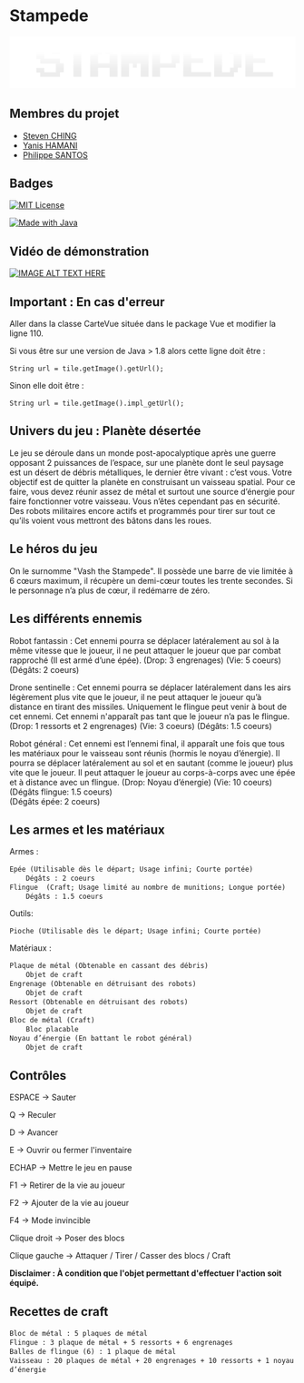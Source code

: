 
# Stampede


![Logo](https://raw.githubusercontent.com/DUT-Info-Montreuil/Stampede/dev/src/application/ressources/menu/logoStampede.png)
## Membres du projet

- [Steven CHING](https://www.github.com/stvenchg)
- [Yanis HAMANI](https://www.github.com/YanisTTC)
- [Philippe SANTOS](https://github.com/Philippe20033)


## Badges

[![MIT License](https://img.shields.io/apm/l/atomic-design-ui.svg?style=for-the-badge)]()

[![Made with Java](https://img.shields.io/badge/MADE%20WITH-JAVA-red?style=for-the-badge)]()

## Vidéo de démonstration

[![IMAGE ALT TEXT HERE](https://i.imgur.com/673DOJX.jpeg)](https://www.youtube.com/watch?v=qJ1NbUfGgnw)
## Important : En cas d'erreur

Aller dans la classe CarteVue située dans le package Vue et modifier la ligne 110.

Si vous être sur une version de Java > 1.8 alors cette ligne doit être :

    String url = tile.getImage().getUrl();
 
Sinon elle doit être :

    String url = tile.getImage().impl_getUrl();
## Univers du jeu : Planète désertée

Le jeu se déroule dans un monde post-apocalyptique après une guerre opposant 2 puissances de l’espace, sur une planète dont le seul paysage est un désert de débris métalliques, le dernier être vivant : c’est vous. Votre objectif est de quitter la planète en construisant un vaisseau spatial. Pour ce faire, vous devez réunir assez de métal et surtout une source d’énergie pour faire fonctionner votre vaisseau.
Vous n’êtes cependant pas en sécurité. Des robots militaires encore actifs et programmés pour tirer sur tout ce qu’ils voient vous mettront des bâtons dans les roues.
## Le héros du jeu

On le surnomme "Vash the Stampede".
Il possède une barre de vie limitée à 6 cœurs maximum, il récupère un demi-cœur toutes les trente secondes. Si le personnage n’a plus de cœur, il redémarre de zéro.
## Les différents ennemis

Robot fantassin : Cet ennemi pourra se déplacer latéralement au sol à la même vitesse que le joueur, il ne peut attaquer le joueur que par combat rapproché (Il est armé d’une épée).
(Drop: 3 engrenages)
(Vie: 5 coeurs)
(Dégâts: 2 coeurs)

Drone sentinelle : Cet ennemi pourra se déplacer latéralement dans les airs légèrement plus vite que le joueur, il ne peut attaquer le joueur qu’à distance en tirant des missiles. Uniquement le flingue peut venir à bout de cet ennemi.
Cet ennemi n'apparaît pas tant que le joueur n’a pas le flingue.
(Drop: 1 ressorts et 2 engrenages)
(Vie: 3 coeurs)
(Dégâts: 1.5 coeurs)

Robot général : Cet ennemi est l’ennemi final, il apparaît une fois que tous les matériaux pour le vaisseau sont réunis (hormis le noyau d’énergie). Il pourra se déplacer latéralement au sol et en sautant (comme le joueur) plus vite que le joueur. Il peut attaquer le joueur au corps-à-corps avec une épée et à distance avec un flingue.
(Drop: Noyau d’énergie)
(Vie: 10 coeurs)
(Dégâts flingue: 1.5 coeurs)	
(Dégâts épée: 2 coeurs)
## Les armes et les matériaux

Armes :
	
    Epée (Utilisable dès le départ; Usage infini; Courte portée)
		Dégâts : 2 coeurs 
	Flingue  (Craft; Usage limité au nombre de munitions; Longue portée)
		Dégâts : 1.5 coeurs

Outils:
	
    Pioche (Utilisable dès le départ; Usage infini; Courte portée)
	
Matériaux :

    Plaque de métal (Obtenable en cassant des débris)
		Objet de craft
	Engrenage (Obtenable en détruisant des robots)
		Objet de craft
	Ressort (Obtenable en détruisant des robots)
		Objet de craft
	Bloc de métal (Craft) 
		Bloc placable
	Noyau d’énergie (En battant le robot général)
		Objet de craft
## Contrôles

ESPACE -> Sauter

Q -> Reculer

D -> Avancer

E -> Ouvrir ou fermer l'inventaire

ECHAP -> Mettre le jeu en pause

F1 -> Retirer de la vie au joueur

F2 -> Ajouter de la vie au joueur

F4 -> Mode invincible

Clique droit -> Poser des blocs

Clique gauche -> Attaquer / Tirer / Casser des blocs / Craft

**Disclaimer : À condition que l'objet permettant d'effectuer l'action soit équipé.**
## Recettes de craft


	Bloc de métal : 5 plaques de métal
	Flingue : 3 plaque de métal + 5 ressorts + 6 engrenages
	Balles de flingue (6) : 1 plaque de métal
	Vaisseau : 20 plaques de métal + 20 engrenages + 10 ressorts + 1 noyau d’énergie

